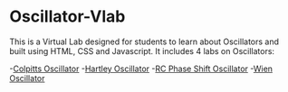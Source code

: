 # Oscillator-Vlab
This is a Virtual Lab designed for students to learn about Oscillators and built using HTML, CSS and Javascript.
It includes 4 labs on Oscillators:

-[Colpitts Oscillator](https://ombhatia99.github.io/Oscillator-Vlab/Colpitts%20Oscillator/main%20ckt/main%20page/aim.html)
-[Hartley Oscillator](https://ombhatia99.github.io/Oscillator-Vlab/Hartley%20Oscillator/main%20ckt/main%20page/aim.html)
-[RC Phase Shift Oscillator](https://ombhatia99.github.io/Oscillator-Vlab/RC%20Phase%20Shift%20Oscillator/main%20ckt/main%20page/aim.html)
-[Wien Oscillator](https://ombhatia99.github.io/Oscillator-Vlab/Wien%20bridge%20Oscillator/main%20ckt/main%20page/aim.html)

